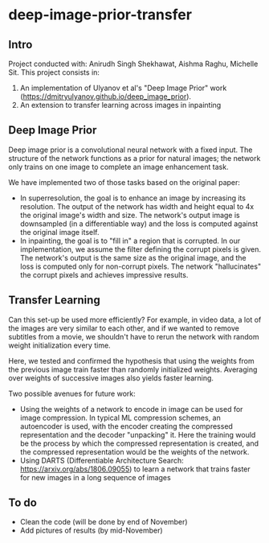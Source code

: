 # deep-image-prior-transfer

## Intro
Project conducted with: Anirudh Singh Shekhawat, Aishma Raghu, Michelle Sit.
This project consists in:
1) An implementation of Ulyanov et al's "Deep Image Prior" work (https://dmitryulyanov.github.io/deep_image_prior).
2) An extension to transfer learning across images in inpainting

## Deep Image Prior
Deep image prior is a convolutional neural network with a fixed input. The structure of the network functions as a prior for natural images; the network only trains on one image to complete an image enhancement task.

We have implemented two of those tasks based on the original paper:
- In superresolution, the goal is to enhance an image by increasing its resolution. The output of the network has width and height equal to 4x the original image's width and size. The network's output image is downsampled (in a differentiable way) and the loss is computed against the original image itself.
- In inpainting, the goal is to "fill in" a region that is corrupted. In our implementation, we assume the filter defining the corrupt pixels is given. The network's output is the same size as the original image, and the loss is computed only for non-corrupt pixels. The network "hallucinates" the corrupt pixels and achieves impressive results.

## Transfer Learning
Can this set-up be used more efficiently? For example, in video data, a lot of the images are very similar to each other, and if we wanted to remove subtitles from a movie, we shouldn't have to rerun the network with random weight initialization every time.

Here, we tested and confirmed the hypothesis that using the weights from the previous image train faster than randomly initialized weights. Averaging over weights of successive images also yields faster learning.

Two possible avenues for future work:
- Using the weights of a network to encode in image can be used for image compression. In typical ML compression schemes, an autoencoder is used, with the encoder creating the compressed representation and the decoder "unpacking" it. Here the training would be the process by which the compressed representation is created, and the compressed representation would be the weights of the network.
- Using DARTS (Differentiable Architecture Search: https://arxiv.org/abs/1806.09055) to learn a network that trains faster for new images in a long sequence of images

## To do

- Clean the code (will be done by end of November)
- Add pictures of results (by mid-November)
